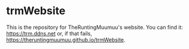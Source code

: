 # trmWebsite
This is the repository for TheRuntingMuumuu's website. You can find it: https://trm.ddns.net or, if that fails, https://theruntingmuumuu.github.io/trmWebsite.
